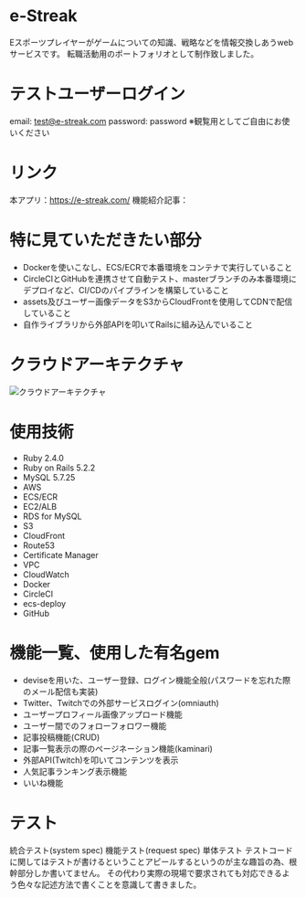 # e-Streak
Eスポーツプレイヤーがゲームについての知識、戦略などを情報交換しあうwebサービスです。
転職活動用のポートフォリオとして制作致しました。

# テストユーザーログイン
email: test@e-streak.com
password: password
※観覧用としてご自由にお使いください

# リンク
本アプリ：https://e-streak.com/
機能紹介記事：

# 特に見ていただきたい部分
- Dockerを使いこなし、ECS/ECRで本番環境をコンテナで実行していること
- CircleCIとGitHubを連携させて自動テスト、masterブランチのみ本番環境にデプロイなど、CI/CDのパイプラインを構築していること
- assets及びユーザー画像データをS3からCloudFrontを使用してCDNで配信していること
- 自作ライブラリから外部APIを叩いてRailsに組み込んでいること

# クラウドアーキテクチャ
![クラウドアーキテクチャ](https://user-images.githubusercontent.com/47154781/58705772-20104080-83eb-11e9-9331-e504ef23e509.png)

# 使用技術
- Ruby 2.4.0
- Ruby on Rails 5.2.2
- MySQL 5.7.25
- AWS
 - ECS/ECR
 - EC2/ALB
 - RDS for MySQL
 - S3
 - CloudFront
 - Route53
 - Certificate Manager
 - VPC
 - CloudWatch
- Docker
- CircleCI
 - ecs-deploy
- GitHub

# 機能一覧、使用した有名gem
- deviseを用いた、ユーザー登録、ログイン機能全般(パスワードを忘れた際のメール配信も実装)
- Twitter、Twitchでの外部サービスログイン(omniauth)
- ユーザープロフィール画像アップロード機能
- ユーザー間でのフォローフォロワー機能
- 記事投稿機能(CRUD)
- 記事一覧表示の際のページネーション機能(kaminari)
- 外部API(Twitch)を叩いてコンテンツを表示
- 人気記事ランキング表示機能
- いいね機能

# テスト
統合テスト(system spec)
機能テスト(request spec)
単体テスト
テストコードに関してはテストが書けるということアピールするというのが主な趣旨の為、根幹部分しか書いてません。
その代わり実際の現場で要求されても対応できるよう色々な記述方法で書くことを意識して書きました。
